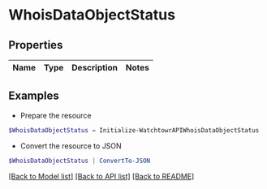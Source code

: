 # WhoisDataObjectStatus
## Properties

Name | Type | Description | Notes
------------ | ------------- | ------------- | -------------

## Examples

- Prepare the resource
```powershell
$WhoisDataObjectStatus = Initialize-WatchtowrAPIWhoisDataObjectStatus 
```

- Convert the resource to JSON
```powershell
$WhoisDataObjectStatus | ConvertTo-JSON
```

[[Back to Model list]](../README.md#documentation-for-models) [[Back to API list]](../README.md#documentation-for-api-endpoints) [[Back to README]](../README.md)

